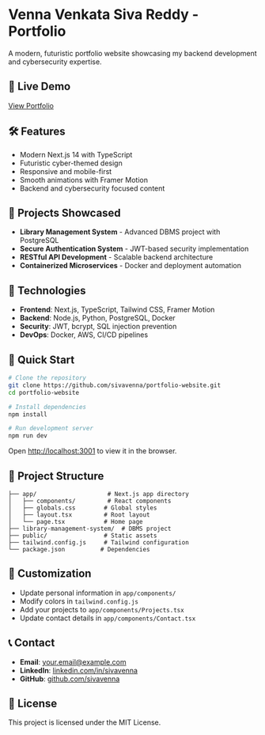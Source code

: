 # Venna Venkata Siva Reddy - Portfolio

A modern, futuristic portfolio website showcasing my backend development and cybersecurity expertise.

## 🚀 Live Demo
[View Portfolio](https://my-resume-o2do89dyl-sivavennas-projects.vercel.app)

## 🛠 Features
- Modern Next.js 14 with TypeScript
- Futuristic cyber-themed design
- Responsive and mobile-first
- Smooth animations with Framer Motion
- Backend and cybersecurity focused content

## 🎯 Projects Showcased
- **Library Management System** - Advanced DBMS project with PostgreSQL
- **Secure Authentication System** - JWT-based security implementation
- **RESTful API Development** - Scalable backend architecture
- **Containerized Microservices** - Docker and deployment automation

## 🔧 Technologies
- **Frontend**: Next.js, TypeScript, Tailwind CSS, Framer Motion
- **Backend**: Node.js, Python, PostgreSQL, Docker
- **Security**: JWT, bcrypt, SQL injection prevention
- **DevOps**: Docker, AWS, CI/CD pipelines

## 🚀 Quick Start

```bash
# Clone the repository
git clone https://github.com/sivavenna/portfolio-website.git
cd portfolio-website

# Install dependencies
npm install

# Run development server
npm run dev
```

Open [http://localhost:3001](http://localhost:3001) to view it in the browser.

## 📁 Project Structure
```
├── app/                    # Next.js app directory
│   ├── components/         # React components
│   ├── globals.css        # Global styles
│   ├── layout.tsx         # Root layout
│   └── page.tsx           # Home page
├── library-management-system/  # DBMS project
├── public/                # Static assets
├── tailwind.config.js     # Tailwind configuration
└── package.json          # Dependencies
```

## 🎨 Customization
- Update personal information in `app/components/`
- Modify colors in `tailwind.config.js`
- Add your projects to `app/components/Projects.tsx`
- Update contact details in `app/components/Contact.tsx`

## 📞 Contact
- **Email**: [your.email@example.com](mailto:your.email@example.com)
- **LinkedIn**: [linkedin.com/in/sivavenna](https://linkedin.com/in/sivavenna)
- **GitHub**: [github.com/sivavenna](https://github.com/sivavenna)

## 📄 License
This project is licensed under the MIT License.
